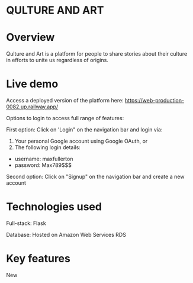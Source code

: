# QULTURE AND ART  
# Overview 

Qulture and Art is a platform for people to share stories about their culture in efforts to unite us regardless of origins. 

# Live demo 
Access a deployed version of the platform here: https://web-production-0082.up.railway.app/

Options to login to access full range of features:

First option: Click on 'Login" on the navigation bar and login via:
1. Your personal Google account using Google OAuth, or 
2. The following login details: 
- username: maxfullerton
- password: Max789$$$
  
Second option: Click on "Signup" on the navigation bar and create a new account
 
# Technologies used 

Full-stack:
Flask 

Database: 
Hosted on Amazon Web Services RDS 

# Key features 

New 



